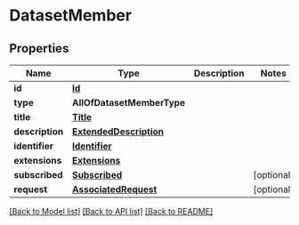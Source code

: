 # DatasetMember

## Properties
Name | Type | Description | Notes
------------ | ------------- | ------------- | -------------
**id** | [**Id**](Id.md) |  | 
**type** | **AllOfDatasetMemberType** |  | 
**title** | [**Title**](Title.md) |  | 
**description** | [**ExtendedDescription**](ExtendedDescription.md) |  | 
**identifier** | [**Identifier**](Identifier.md) |  | 
**extensions** | [**Extensions**](Extensions.md) |  | 
**subscribed** | [**Subscribed**](Subscribed.md) |  | [optional] 
**request** | [**AssociatedRequest**](AssociatedRequest.md) |  | [optional] 

[[Back to Model list]](../README.md#documentation-for-models) [[Back to API list]](../README.md#documentation-for-api-endpoints) [[Back to README]](../README.md)

